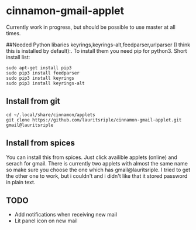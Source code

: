 # cinnamon-gmail-applet
Currently work in progress, but should be possible to use master at all times.

##Needed Python libaries
keyrings,keyrings-alt,feedparser,urlparser (I think this is installed by default):.
To install them you need pip for python3. Short install list:
```
sudo apt-get install pip3
sudo pip3 install feedparser
sudo pip3 install keyrings
sudo pip3 install keyrings-alt
```

## Install from git
```
cd ~/.local/share/cinnamon/applets
git clone https://github.com/lauritsriple/cinnamon-gmail-applet.git gmail@lauritsriple
```
## Install from spices
You can install this from spices. Just click availible applets (online) and serach for gmail. There is currently two applets with almost the same name so make sure you choose the one which has gmail@lauritsriple. I tried to get the other one to work, but i couldn't and i didn't like that it stored password in plain text.

## TODO
* Add notifications when receiving new mail
* Lit panel icon on new mail
